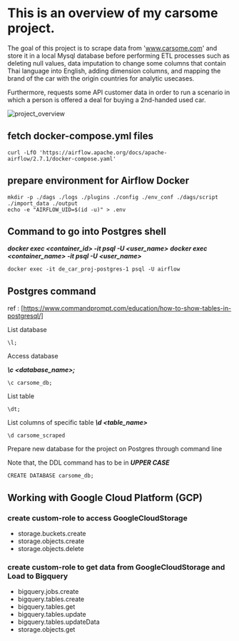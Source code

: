 # This is an overview of my carsome project.
The goal of this project is to scrape data from 'www.carsome.com' and store it in a local Mysql database 
before performing ETL processes such as deleting null values, data imputation to change some columns that contain Thai language into English, 
adding dimension columns, and mapping the brand of the car with the origin countries for analytic usecases.

Furthermore, requests some  API customer data in order to run a scenario in which a person is offered a deal for buying a 2nd-handed used car.


![project_overview](https://github.com/phakawatfong/carSome_Project/blob/main/pictures/carsome_project_overview.png)



## fetch docker-compose.yml files

```
curl -LfO 'https://airflow.apache.org/docs/apache-airflow/2.7.1/docker-compose.yaml'
```

## prepare environment for Airflow Docker


```
mkdir -p ./dags ./logs ./plugins ./config ./env_conf ./dags/script ./import_data ./output
echo -e "AIRFLOW_UID=$(id -u)" > .env
```


## Command to go into Postgres shell

***docker exec <container_id> -it psql -U <user_name>***
***docker exec <container_name> -it psql -U <user_name>***

```
docker exec -it de_car_proj-postgres-1 psql -U airflow
```


## Postgres command
ref : [https://www.commandprompt.com/education/how-to-show-tables-in-postgresql/]

List database

```
\l;
```

Access database

***\c <database_name>;***
```
\c carsome_db;
```

List table

```
\dt;
```

List columns of specific table
***\d <table_name>***

```
\d carsome_scraped
```

Prepare new database for the project on Postgres through command line

Note that, the DDL command has to be in ***UPPER CASE***

```
CREATE DATABASE carsome_db;
```



## Working with Google Cloud Platform (GCP)

### create custom-role to access GoogleCloudStorage
- storage.buckets.create
- storage.objects.create
- storage.objects.delete

### create custom-role to get data from GoogleCloudStorage and Load to Bigquery
-   bigquery.jobs.create
-   bigquery.tables.create
-   bigquery.tables.get
-   bigquery.tables.update
-   bigquery.tables.updateData
-   storage.objects.get
